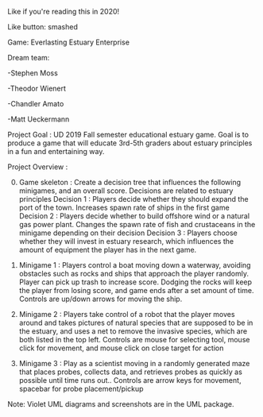 Like if you're reading this in 2020!

Like button: smashed

Game: Everlasting Estuary Enterprise

Dream team:

  -Stephen Moss 

  -Theodor Wienert

  -Chandler Amato

  -Matt Ueckermann

Project Goal : UD 2019 Fall semester educational estuary game. Goal is to produce a game that will educate 3rd-5th graders about estuary principles in a fun and entertaining way.

Project Overview : 

  0. Game skeleton : Create a decision tree that influences the following minigames, and an overall score. Decisions are related to estuary principles
  Decision 1 : Players decide whether they should expand the port of the town. Increases spawn rate of ships in the first game
  Decision 2 : Players decide whether to build offshore wind or a natural gas power plant. Changes the spawn rate of fish and crustaceans in         the minigame depending on their decision
  Decision 3 : Players choose whether they will invest in estuary research, which influences the amount of equipment the player has in the next game. 
  
  1. Minigame 1 : Players control a boat moving down a waterway, avoiding obstacles such as rocks and ships that approach the player randomly.  Player can pick up trash to increase score. Dodging the rocks will keep the player from losing score, and game ends after a set amount of time.  Controls are up/down arrows for moving the ship.
  
  2. Minigame 2 : Players take control of a robot that the player moves around and takes pictures of natural species that are supposed to be in the estuary, and uses a net to remove the invasive species, which are both listed in the top left.  Controls are mouse for selecting tool, mouse click for movement, and mouse click on close target for action
  
  3. Minigame 3 : Play as a scientist moving in a randomly generated maze that places probes, collects data, and retrieves probes as quickly as possible until time runs out..  Controls are arrow keys for movement, spacebar for probe placement/pickup
  
 Note: Violet UML diagrams and screenshots are in the UML package.
 

  
